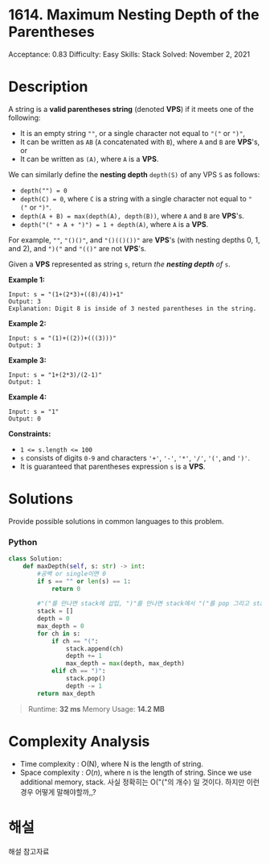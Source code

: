 # 1614. Maximum Nesting Depth of the Parentheses

Acceptance: 0.83
Difficulty: Easy
Skills: Stack
Solved: November 2, 2021

# Description

A string is a **valid parentheses string** (denoted **VPS**) if it meets one of the following:

- It is an empty string `""`, or a single character not equal to `"("` or `")"`,
- It can be written as `AB` (`A` concatenated with `B`), where `A` and `B` are **VPS**'s, or
- It can be written as `(A)`, where `A` is a **VPS**.

We can similarly define the **nesting depth** `depth(S)` of any VPS `S` as follows:

- `depth("") = 0`
- `depth(C) = 0`, where `C` is a string with a single character not equal to `"("` or `")"`.
- `depth(A + B) = max(depth(A), depth(B))`, where `A` and `B` are **VPS**'s.
- `depth("(" + A + ")") = 1 + depth(A)`, where `A` is a **VPS**.

For example, `""`, `"()()"`, and `"()(()())"` are **VPS**'s (with nesting depths 0, 1, and 2), and `")("` and `"(()"` are not **VPS**'s.

Given a **VPS** represented as string `s`, return *the **nesting depth** of* `s`.

**Example 1:**

```
Input: s = "(1+(2*3)+((8)/4))+1"
Output: 3
Explanation: Digit 8 is inside of 3 nested parentheses in the string.

```

**Example 2:**

```
Input: s = "(1)+((2))+(((3)))"
Output: 3

```

**Example 3:**

```
Input: s = "1+(2*3)/(2-1)"
Output: 1

```

**Example 4:**

```
Input: s = "1"
Output: 0

```

**Constraints:**

- `1 <= s.length <= 100`
- `s` consists of digits `0-9` and characters `'+'`, `'-'`, `'*'`, `'/'`, `'('`, and `')'`.
- It is guaranteed that parentheses expression `s` is a **VPS**.

# Solutions

Provide possible solutions in common languages to this problem.

### Python

```python
class Solution:
    def maxDepth(self, s: str) -> int:
        #공백 or single이면 0
        if s == "" or len(s) == 1:
            return 0
        
        #"("를 만나면 stack에 삽입, ")"를 만나면 stack에서 "("를 pop 그리고 stack의 최대 size 였을 때가 nesting depth
        stack = []
        depth = 0
        max_depth = 0
        for ch in s:
            if ch == "(":
                stack.append(ch)
                depth += 1
                max_depth = max(depth, max_depth)
            elif ch == ")":
                stack.pop()
                depth -= 1
        return max_depth
```

> Runtime: **32 ms**
Memory Usage: **14.2 MB**
> 

# Complexity Analysis

- Time complexity : O(N), where N is the length of string.
- Space complexity : *O*(*n*), where n is the length of string. Since we use additional memory, stack. 사실 정확히는 O("("의 개수) 일 것이다. 하지만 이런 경우 어떻게 말해야할까,,?

# 해설

해설 참고자료